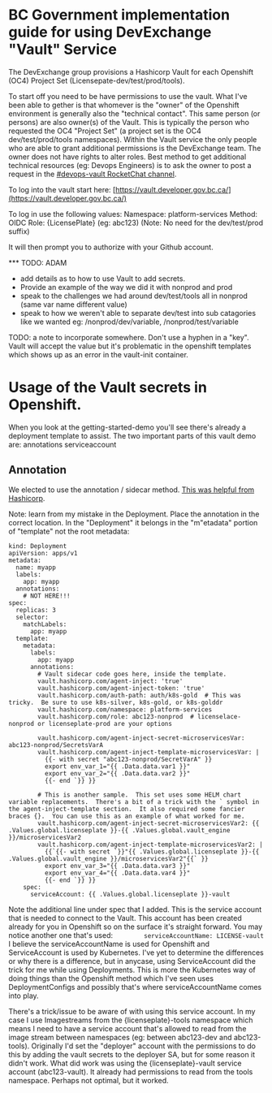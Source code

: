 # BC Government implementation guide for using DevExchange "Vault" Service

The DevExchange group provisions a Hashicorp Vault for each Openshift (OC4) Project Set (Licensepate-dev/test/prod/tools).

To start off you need to be have permissions to use the vault. What I've been able to gether is that whomever is the "owner" of the Openshift environment is generally also the "technical contact".  This same person (or persons) are also owner(s) of the Vault.  This is typically the person who requested the OC4 "Project Set" (a project set is the OC4 dev/test/prod/tools namespaces).  Within the Vault service the only people who are able to grant additional permissions is the DevExchange team.  The owner does not have rights to alter roles.  Best method to get additional technical resources (eg: Devops Engineers) is to ask the owner to post a request in the [#devops-vault RocketChat channel](https://chat.developer.gov.bc.ca/channel/devops-vault).

To log into the vault start here:
[https://vault.developer.gov.bc.ca/](https://vault.developer.gov.bc.ca/)

To log in use the following values:
Namespace: platform-services
Method: OIDC
Role: {LicensePlate}  (eg: abc123) (Note: No need for the dev/test/prod suffix)

It will then prompt you to authorize with your Github account.

*** TODO: ADAM
 - add details as to how to use Vault to add secrets.
 - Provide an example of the way we did it with nonprod and prod
 - speak to the challenges we had around dev/test/tools all in nonprod (same var name different value)
 - speak to how we weren't able to separate dev/test into sub catagories like we wanted eg: /nonprod/dev/variable, /nonprod/test/variable

TODO: a note to incorporate somewhere.  Don't use a hyphen in a "key".  Vault will accept the value but it's problematic in the openshift templates which shows up as an error in the vault-init container.


# Usage of the Vault secrets in Openshift.
When you look at the getting-started-demo you'll see there's already a deployment template to assist. The two important parts of this vault demo are:
    annotations
    serviceaccount

## Annotation
We elected to use the annotation / sidecar method. [This was helpful from Hashicorp](https://www.vaultproject.io/docs/platform/k8s/injector/examples).

Note: learn from my mistake in the Deployment. Place the annotation in the correct location. In the "Deployment" it belongs in the "m"etadata" portion of "template" not the root metadata:

```
kind: Deployment
apiVersion: apps/v1
metadata:
  name: myapp
  labels:
    app: myapp
  annotations:
    # NOT HERE!!!
spec:
  replicas: 3
  selector:
    matchLabels:
      app: myapp
  template:
    metadata:
      labels:
        app: myapp
      annotations:
        # Vault sidecar code goes here, inside the template.
        vault.hashicorp.com/agent-inject: 'true'
        vault.hashicorp.com/agent-inject-token: 'true'
        vault.hashicorp.com/auth-path: auth/k8s-gold  # This was tricky.  Be sure to use k8s-silver, k8s-gold, or k8s-golddr
        vault.hashicorp.com/namespace: platform-services
        vault.hashicorp.com/role: abc123-nonprod  # licenselace-nonprod or licenseplate-prod are your options

        vault.hashicorp.com/agent-inject-secret-microservicesVar: abc123-nonprod/SecretsVarA
        vault.hashicorp.com/agent-inject-template-microservicesVar: |
          {{- with secret "abc123-nonprod/SecretVarA" }}
          export env_var_1="{{ .Data.data.var1 }}"
          export env_var_2="{{ .Data.data.var2 }}"
          {{- end `}} }}

        # This is another sample.  This set uses some HELM chart variable replacements.  There's a bit of a trick with the ` symbol in the agent-inject-template section.  It also required some fancier braces {}.  You can use this as an example of what worked for me.
        vault.hashicorp.com/agent-inject-secret-microservicesVar2: {{ .Values.global.licenseplate }}-{{ .Values.global.vault_engine }}/microservicesVar2
        vault.hashicorp.com/agent-inject-template-microservicesVar2: |
          {{`{{- with secret `}}"{{ .Values.global.licenseplate }}-{{ .Values.global.vault_engine }}/microservicesVar2"{{` }}
          export env_var_3="{{ .Data.data.var3 }}"
          export env_var_4="{{ .Data.data.var4 }}"
          {{- end `}} }}
    spec:
      serviceAccount: {{ .Values.global.licenseplate }}-vault
  ```

Note the additional line under spec that I added. This is the service account that is needed to connect to the Vault. This account has been created already for you in Openshift so on the surface it's straight forward. You may notice another one that's used:
```        serviceAccountName: LICENSE-vault```
I believe the serviceAccountName is used for Openshift and ServiceAccount is used by Kubernetes.  I've yet to determine the differences or why there is a difference, but in anycase, using ServiceAccount did the trick for me while using Deployments.  This is more the Kubernetes way of doing things than the Openshift method which I've seen uses DeploymentConfigs and possibly that's where serviceAccountName comes into play.

There's a trick/issue to be aware of with using this service account. In my case I use Imagestreams from the {licenseplate}-tools namespace which means I need to have a service account that's allowed to read from the image stream between namespaces (eg: between abc123-dev and abc123-tools). Originally I'd set the "deployer" account with the permissions to do this by adding the vault secrets to the deployer SA, but for some reason it didn't work.  What did work was using the {licenseplate}-vault service account (abc123-vault).  It already had permissions to read from the tools namespace.  Perhaps not optimal, but it worked.
